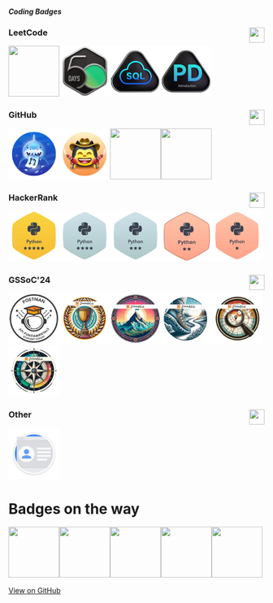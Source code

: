 ##### Coding Badges

### LeetCode <img height=30px width=30px align='right' src='https://upload.wikimedia.org/wikipedia/commons/8/8e/LeetCode_Logo_1.png'>
<img height=100px width=100px src='https://assets.leetcode.com/users/images/99b27168-c5ca-420d-9453-42479b203462_1705823606.379844.png'><img height=100px width=100px src='Badges/leetcode-2024-50-lg.png'><img height=100px width=100px src='Badges/leetcode_SQL.png'><img height=100px width=100px src='Badges/leetcode-Introduction_to_Pandas_Badge.png'>

### GitHub <img height=30px width=30px align='right' src='https://upload.wikimedia.org/wikipedia/commons/thumb/a/ae/Github-desktop-logo-symbol.svg/2048px-Github-desktop-logo-symbol.svg.png'>
<img height=100px width=100px src='Badges/github-pull-shark.png'><img height=100px width=100px src='Badges/github-quickdraw.png'><img height=100px width=100px src='https://camo.githubusercontent.com/2ae0861e97bfba2d3250ceb7db103356b3b35161e273d48120199382d6eac03a/68747470733a2f2f6769746875622e6769746875626173736574732e636f6d2f696d616765732f6d6f64756c65732f70726f66696c652f616368696576656d656e74732f706169722d65787472616f7264696e616972652d64656661756c742e706e67'><img height=100px width=100px src='https://camo.githubusercontent.com/fa502cbbea2456c51ccfd7377262440ebf555b89b31806c52ca7cb54fba07bb5/68747470733a2f2f6769746875622e6769746875626173736574732e636f6d2f696d616765732f6d6f64756c65732f70726f66696c652f616368696576656d656e74732f796f6c6f2d64656661756c742e706e67'>

### HackerRank <img height=30px width=30px align='right' src='https://cdn4.iconfinder.com/data/icons/logos-and-brands/512/160_Hackerrank_logo_logos-512.png'>
<img height=100px width=100px src='Badges/hackerrank_python_5.png'><img height=100px width=100px src='Badges/hackerrank_python_4.png'><img height=100px width=100px src='Badges/python_3star_hackerrank.png'><img height=100px width=100px src='Badges/hacherrank_python.png'><img height=100px width=100px src='Badges/hackerrank_python_1.png'>

### GSSoC'24  <img height=30px width=30px align='right' src='https://user-images.githubusercontent.com/63473496/153487849-4f094c16-d21c-463e-9971-98a8af7ba372.png'>
<img height=100px width=100px src='Badges/Postman White.png'><img height=100px width=100px src='Badges/5.png'><img height=100px width=100px src='Badges/4.png'><img height=100px width=100px src='Badges/3.png'><img height=100px width=100px src='Badges/2.png'><img height=100px width=100px src='Badges/1.png'>
### Other <img height=30px width=30px align='right' src='https://cdn-icons-png.flaticon.com/512/711/711284.png'>
<img height=100px width=100px src='Badges/gdev-created_profile.svg'>

# Badges on the way
<img height=100px width=100px src='https://camo.githubusercontent.com/2707c37fdc92995dbe3f3c0c4420caf856000dd08c4e09e867845cb620bdf87d/68747470733a2f2f6769746875622e6769746875626173736574732e636f6d2f696d616765732f6d6f64756c65732f70726f66696c652f616368696576656d656e74732f67616c6178792d627261696e2d64656661756c742e706e67'><img height=100px width=100px src='https://camo.githubusercontent.com/a8c9e62c43e6d2b3015763decd6dbd168c48159a9f85dc91be655084b176ed86/68747470733a2f2f6769746875622e6769746875626173736574732e636f6d2f696d616765732f6d6f64756c65732f70726f66696c652f616368696576656d656e74732f7374617273747275636b2d64656661756c742e706e67'><img height=100px width=100px src='https://camo.githubusercontent.com/30ea73e658b66ea9e9599443837ec96559ae76d64e031414996157e311e3f72e/68747470733a2f2f6769746875622e6769746875626173736574732e636f6d2f696d616765732f6d6f64756c65732f70726f66696c652f616368696576656d656e74732f6172637469632d636f64652d7661756c742d636f6e7472696275746f722d64656661756c742e706e67'><img height=100px width=100px src='https://camo.githubusercontent.com/52a384459bb0ad9ad0093f9070a14c84ef0d4b5b1372f00a3b9ef98f607071d7/68747470733a2f2f6769746875622e6769746875626173736574732e636f6d2f696d616765732f6d6f64756c65732f70726f66696c652f616368696576656d656e74732f6d6172732d323032302d636f6e7472696275746f722d64656661756c742e706e67'><img height=100px width=100px src='https://camo.githubusercontent.com/377db1e303a8ed9960613167f01ee9134373e51aaedecdeebf667a31527b6763/68747470733a2f2f6769746875622e6769746875626173736574732e636f6d2f696d616765732f6d6f64756c65732f70726f66696c652f616368696576656d656e74732f68656172742d6f6e2d796f75722d736c656576652d64656661756c742e706e67'>

[View on GitHub](https://github.com/multiverseweb/Badges/blob/main/README.md)
